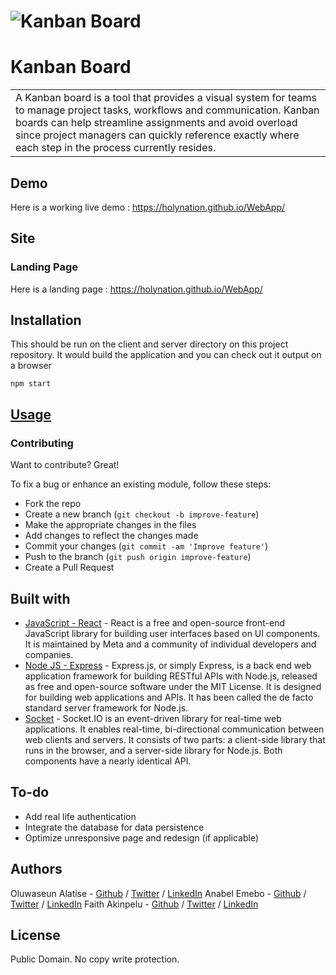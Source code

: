 # ![Kanban Board](https://images.app.goo.gl/1TwxzNLLqXonX2jXA)
# Kanban Board
<table>
<tr>
<td>
A Kanban board is a tool that provides a visual system for teams to manage project tasks, workflows and communication. Kanban boards can help streamline assignments and avoid overload since project managers can quickly reference exactly where each step in the process currently resides.
</td>
</tr>
</table>


## Demo
Here is a working live demo :  https://holynation.github.io/WebApp/


## Site

### Landing Page
Here is a landing page :  https://holynation.github.io/WebApp/



## Installation
This should be run on the client and server directory on this project repository. It would build the application and you can check out it output on a browser

    npm start


## [Usage](https://iharsh234.github.io/WebApp/) 

### Contributing
Want to contribute? Great!

To fix a bug or enhance an existing module, follow these steps:

- Fork the repo
- Create a new branch (`git checkout -b improve-feature`)
- Make the appropriate changes in the files
- Add changes to reflect the changes made
- Commit your changes (`git commit -am 'Improve feature'`)
- Push to the branch (`git push origin improve-feature`)
- Create a Pull Request 

## Built with 

- [JavaScript - React](https://reactjs.org) - React is a free and open-source front-end JavaScript library for building user interfaces based on UI components. It is maintained by Meta and a community of individual developers and companies.
- [Node JS - Express](https://expressjs.com) - Express.js, or simply Express, is a back end web application framework for building RESTful APIs with Node.js, released as free and open-source software under the MIT License. It is designed for building web applications and APIs. It has been called the de facto standard server framework for Node.js.
- [Socket](http://socket.io) - Socket.IO is an event-driven library for real-time web applications. It enables real-time, bi-directional communication between web clients and servers. It consists of two parts: a client-side library that runs in the browser, and a server-side library for Node.js. Both components have a nearly identical API.


## To-do
- Add real life authentication
- Integrate the database for data persistence
- Optimize unresponsive page and redesign (if applicable)

## Authors
Oluwaseun Alatise - [Github](https://github.com/holynation) / [Twitter](https://twitter.com/@Alat_oluwaseun) / [LinkedIn](https://www.linkedin.com/in/oluwaseun-alatise-008366139/)
Anabel Emebo - [Github](https://github.com/Annahillz) / [Twitter](https://twitter.com/@Annahillz1) / [LinkedIn](https://www.linkedin.com/in/anabel-emebo-5a02041b2/)
Faith Akinpelu - [Github](https://github.com/Murewaabigal/) / [Twitter](https://twitter.com/FaithAkinpelu2) / [LinkedIn](https://www.linkedin.com/in/akinpelu-faith-303580245)

## License
Public Domain. No copy write protection. 
